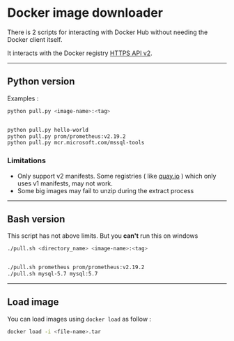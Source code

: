 # Docker image downloader

There is 2 scripts for interacting with Docker Hub without needing the Docker client itself.

It interacts with the Docker registry [HTTPS API v2](https://docs.docker.com/registry/spec/api/).

---

## Python version

Examples :

```bash
python pull.py <image-name>:<tag>


python pull.py hello-world
python pull.py prom/prometheus:v2.19.2
python pull.py mcr.microsoft.com/mssql-tools
```

### Limitations

- Only support v2 manifests. Some registries ( like [quay.io](https://quay.io) ) which only uses v1 manifests, may not work.
- Some big images may fail to unzip during the extract process

---

## Bash version

This script has not above limits. But you **can't** run this on windows

```bash
./pull.sh <directory_name> <image-name>:<tag>


./pull.sh prometheus prom/prometheus:v2.19.2
./pull.sh mysql-5.7 mysql:5.7
```

---

## Load image

You can load images using `docker load` as follow :

```bash
docker load -i <file-name>.tar
```
